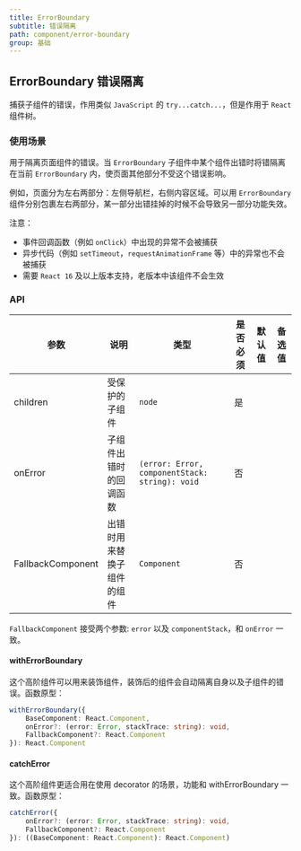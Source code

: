 ```yaml
---
title: ErrorBoundary
subtitle: 错误隔离
path: component/error-boundary
group: 基础
---
```


## ErrorBoundary 错误隔离

捕获子组件的错误，作用类似 `JavaScript` 的 `try...catch...`，但是作用于 `React` 组件树。

### 使用场景

用于隔离页面组件的错误。当 `ErrorBoundary` 子组件中某个组件出错时将错隔离在当前 `ErrorBoundary` 内，使页面其他部分不受这个错误影响。

例如，页面分为左右两部分：左侧导航栏，右侧内容区域。可以用 `ErrorBoundary` 组件分别包裹左右两部分，某一部分出错挂掉的时候不会导致另一部分功能失效。

注意：

- 事件回调函数（例如 `onClick`）中出现的异常不会被捕获
- 异步代码（例如 `setTimeout`，`requestAnimationFrame` 等）中的异常也不会被捕获
- 需要 `React 16` 及以上版本支持，老版本中该组件不会生效

### API

| 参数         |   说明         | 类型     | 是否必须    | 默认值      | 备选值            |
| ------------ | ------------- | -------- | ---------- | ---------- | ----------------- |
| children    | 受保护的子组件 | `node` | 是 | | |
| onError     | 子组件出错时的回调函数 | `(error: Error, componentStack: string): void` | 否 | | |
| FallbackComponent      | 出错时用来替换子组件的组件       | `Component`     |  否   |     |  |

`FallbackComponent` 接受两个参数: `error` 以及 `componentStack`，和 `onError` 一致。

#### withErrorBoundary

这个高阶组件可以用来装饰组件，装饰后的组件会自动隔离自身以及子组件的错误。函数原型：

```ts
withErrorBoundary({
	BaseComponent: React.Component,
	onError?: (error: Error, stackTrace: string): void,
	FallbackComponent?: React.Component
}): React.Component
```

#### catchError

这个高阶组件更适合用在使用 decorator 的场景，功能和 withErrorBoundary 一致。函数原型：

```ts
catchError({
	onError?: (error: Error, stackTrace: string): void,
	FallbackComponent?: React.Component
}): ((BaseComponent: React.Component): React.Component)
```
